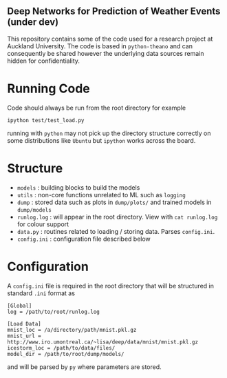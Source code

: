 Deep Networks for Prediction of Weather Events (under dev)
---

This repository contains some of the code used for a research project at Auckland University. The code is based in `python-theano` and can consequently be shared however the underlying data sources remain hidden for confidentiality.

# Running Code
Code should always be run from the root directory for example

    ipython test/test_load.py

running with `python` may not pick up the directory structure correctly on some distributions like `Ubuntu` but `ipython` works across the board.

# Structure

 - `models` : building blocks to build the models
 - `utils` : non-core functions unrelated to ML such as `logging`
 - `dump` : stored data such as plots in `dump/plots/` and trained models in `dump/models`
 - `runlog.log` : will appear in the root directory. View with `cat runlog.log` for colour support
 - `data.py` : routines related to loading / storing data. Parses `config.ini`.
 - `config.ini` : configuration file described below

# Configuration

A `config.ini` file is required in the root directory that will be structured in standard `.ini` format as

```
[Global]
log = /path/to/root/runlog.log

[Load Data]
mnist_loc = /a/directory/path/mnist.pkl.gz
mnist_url = http://www.iro.umontreal.ca/~lisa/deep/data/mnist/mnist.pkl.gz
icestorm_loc = /path/to/data/files/
model_dir = /path/to/root/dump/models/
```

and will be parsed by `py` where parameters are stored.